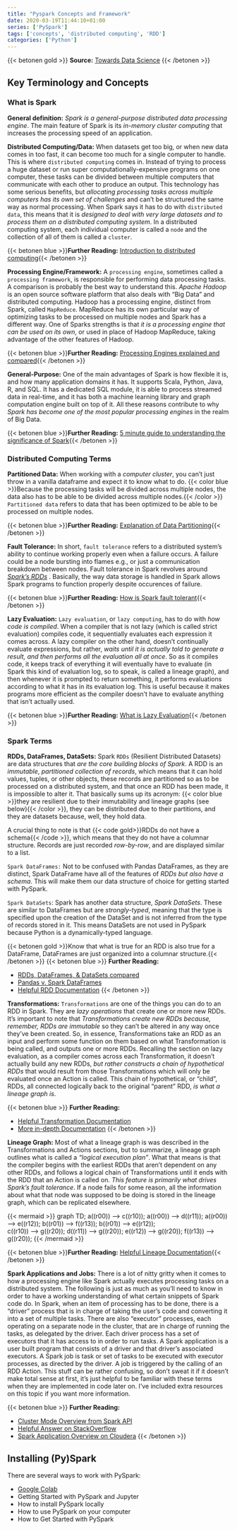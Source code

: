 ```yaml
---
title: "Pyspark Concepts and Framework"
date: 2020-03-19T11:44:10+01:00
series: ['PySpark']
tags: ['concepts', 'distributed computing', 'RDD']
categories: ['Python']
---
```


{{< betonen gold >}}
**Source:** [Towards Data Science](https://towardsdatascience.com/a-neanderthals-guide-to-apache-spark-in-python-9ef1f156d427)
{{< /betonen >}}

## Key Terminology and Concepts

### What is Spark
**General definition:** _Spark is a general-purpose distributed data processing engine_.  The main feature of Spark is its _in-memory cluster computing_ that increases the processing speed of an application.

**Distributed Computing/Data:** When datasets get too big, or when new data comes in too fast, it can become too much for a single computer to handle. This is where `distributed computing` comes in. Instead of trying to process a huge dataset or run super computationally-expensive programs on one computer, these tasks can be divided between multiple computers that communicate with each other to produce an output. This technology has some serious benefits, but _allocating processing tasks across multiple computers has its own set of challenges_ and can’t be structured the same way as normal processing. When Spark says it has to do with `distributed data`, this means that it is _designed to deal with very large datasets and to process them on a distributed computing system_. In a distributed computing system, each individual computer is called a `node` and the collection of all of them is called a `cluster`.

{{< betonen blue >}}**Further Reading:** [Introduction to distributed computing](https://medium.com/baseds/many-nodes-one-distributed-system-9921f85205c4){{< /betonen >}}

**Processing Engine/Framework:** A `processing engine`, sometimes called a `processing framework`, is responsible for performing data processing tasks. A comparison is probably the best way to understand this. _Apache Hadoop_ is an open source software platform that also deals with “Big Data” and distributed computing. Hadoop has a processing engine, distinct from Spark, called `MapReduce`. MapReduce has its own particular way of optimizing tasks to be processed on multiple nodes and Spark has a different way. One of Sparks strengths is that _it is a processing engine that can be used on its own_, or used in place of Hadoop MapReduce, taking advantage of the other features of Hadoop.

{{< betonen blue >}}**Further Reading:** [Processing Engines explained and compared](https://www.digitalocean.com/community/tutorials/hadoop-storm-samza-spark-and-flink-big-data-frameworks-compared){{< /betonen >}}

**General-Purpose:** One of the main advantages of Spark is how flexible it is, and how many application domains it has. It supports Scala, Python, Java, R, and SQL. It has a dedicated SQL module, it is able to process streamed data in real-time, and it has both a machine learning library and graph computation engine built on top of it. All these reasons contribute to why _Spark has become one of the most popular processing engines_ in the realm of Big Data.

{{< betonen blue >}}**Further Reading:** [5 minute guide to understanding the significance of Spark](https://mapr.com/blog/5-minute-guide-understanding-significance-apache-spark/){{< /betonen >}}

### Distributed Computing Terms
**Partitioned Data:** When working with a _computer cluster_, you can’t just throw in a vanilla dataframe and expect it to know what to do. {{< color blue >}}Because the processing tasks will be divided across multiple nodes, the data also has to be able to be divided across multiple nodes.{{< /color >}} `Partitioned data` refers to data that has been optimized to be able to be processed on multiple nodes.

{{< betonen blue >}}**Further Reading:** [Explanation of Data Partitioning](https://towardsdatascience.com/database-terminologies-partitioning-f91683901716){{< /betonen >}}

**Fault Tolerance:** In short, `fault tolerance` refers to a distributed system’s ability to continue working properly even when a failure occurs. A failure could be a node bursting into flames e.g., or just a communication breakdown between nodes. Fault tolerance in Spark revolves around [_Spark’s RDDs_](#spark-terms) . Basically, the way data storage is handled in Spark allows Spark programs to function properly despite occurences of failure.

{{< betonen blue >}}**Further Reading:** [How is Spark fault tolerant](https://www.quora.com/How-is-fault-tolerance-achieved-in-Apache-Spark){{< /betonen >}}

**Lazy Evaluation:** `Lazy evaluation`, or `lazy computing`, has to do with _how code is compiled_. When a compiler that is not lazy (which is called strict evaluation) compiles code, it sequentially evaluates each expression it comes across. A lazy compiler on the other hand, doesn’t continually evaluate expressions, but rather, _waits until it is actually told to generate a result, and then performs all the evaluation all at once_. So as it compiles code, it keeps track of everything it will eventually have to evaluate (in Spark this kind of evaluation log, so to speak, is called a lineage graph), and then whenever it is prompted to return something, it performs evaluations according to what it has in its evaluation log. This is useful because it makes programs more efficient as the compiler doesn’t have to evaluate anything that isn’t actually used.

{{< betonen blue >}}**Further Reading:** [What is Lazy Evaluation](https://medium.com/background-thread/what-is-lazy-evaluation-programming-word-of-the-day-8a6f4410053f){{< /betonen >}}

### Spark Terms
**RDDs, DataFrames, DataSets:** Spark `RDDs` (Resilient Distributed Datasets) are data structures that _are the core building blocks of Spark_. A RDD is an _immutable_, _partitioned collection of records_, which means that it can hold values, tuples, or other objects, these records are partitioned so as to be processed on a distributed system, and that once an RDD has been made, it is impossible to alter it. That basically sums up its acronym: {{< color blue >}}they are resilient due to their immutability and lineage graphs (see below){{< /color >}}, they can be distributed due to their partitions, and they are datasets because, well, they hold data.

A crucial thing to note is that {{< code gold>}}RDDs do not have a schema{{< /code >}}, which means that they do not have a columnar structure. Records are just recorded _row-by-row_, and are displayed similar to a list. 

`Spark DataFrames:` Not to be confused with Pandas DataFrames, as they are distinct, Spark DataFrame have all of the features of _RDDs but also have a schema_. This will make them our data structure of choice for getting started with PySpark.

`Spark DataSets`: Spark has another data structure, _Spark DataSets_. These are similar to DataFrames but are _strongly-typed_, meaning that the type is specified upon the creation of the DataSet and is not inferred from the type of records stored in it. This means DataSets are not used in PySpark because Python is a dynamically-typed language.

{{< betonen gold >}}Know that what is true for an RDD is also true for a DataFrame, DataFrames are just organized into a columnar structure.{{< /betonen >}}
{{< betonen blue >}}
**Further Reading:**
- [RDDs, DataFrames, & DataSets compared](https://databricks.com/blog/2016/07/14/a-tale-of-three-apache-spark-apis-rdds-dataframes-and-datasets.html)
- [Pandas v. Spark DataFrames](https://medium.com/@chris_bour/6-differences-between-pandas-and-spark-dataframes-1380cec394d2)
- [Helpful RDD Documentation](https://jaceklaskowski.gitbooks.io/mastering-apache-spark/spark-rdd.html)
{{< /betonen >}}

**Transformations:** `Transformations` are one of the things you can do to an RDD in Spark. They are _lazy operations_ that create one or more new RDDs. It’s important to note that _Transformations create new RDDs because, remember, RDDs are immutable_ so they can’t be altered in any way once they’ve been created. So, in essence, Transformations take an RDD as an input and perform some function on them based on what Transformation is being called, and outputs one or more RDDs. Recalling the section on lazy evaluation, as a compiler comes across each Transformation, it doesn’t actually build any new RDDs, _but rather constructs a chain of hypothetical RDDs_ that would result from those Transformations which will only be evaluated once an Action is called. This chain of hypothetical, or “child”, RDDs, all connected logically back to the original “parent” RDD, _is what a lineage graph is_.

{{< betonen blue >}}
**Further Reading:**
- [Helpful Transformation Documentation](https://jaceklaskowski.gitbooks.io/mastering-apache-spark/spark-rdd-transformations.html)
- [More in-depth Documentation](https://data-flair.training/blogs/spark-rdd-operations-transformations-actions/)
{{< /betonen >}}

**Lineage Graph:** Most of what a lineage graph is was described in the Transformations and Actions sections, but to summarize, a lineage graph outlines what is called a _“logical execution plan”_. What that means is that the compiler begins with the earliest RDDs that aren’t dependent on any other RDDs, and follows a logical chain of Transformations until it ends with the RDD that an Action is called on. _This feature is primarily what drives Spark’s fault tolerance_. If a node fails for some reason, all the information about what that node was supposed to be doing is stored in the lineage graph, which can be replicated elsewhere.

{{< mermaid >}}
graph TD;
	a((r00)) --> c((r10));
	a((r00)) --> d((r11));
	a((r00)) --> e((r12));
	b((r01)) --> f((r13));
	b((r01)) --> e((r12));			
	c((r10)) --> g((r20));
	d((r11)) --> g((r20));
	e((r12)) --> g((r20));
	f((r13)) --> g((r20));
{{< /mermaid >}}

{{< betonen blue >}}**Further Reading:** [Helpful Lineage Documentation](https://jaceklaskowski.gitbooks.io/mastering-apache-spark/spark-rdd-lineage.html#logical-execution-plan){{< /betonen >}}

**Spark Applications and Jobs:** There is a lot of nitty gritty when it comes to how a processing engine like Spark actually executes processing tasks on a distributed system. The following is just as much as you’ll need to know in order to have a working understanding of what certain snippets of Spark code do. 
In Spark, when an item of processing has to be done, there is a “driver” process that is in charge of taking the user’s code and converting it into a set of multiple tasks. There are also “executor” processes, each operating on a separate node in the cluster, that are in charge of running the tasks, as delegated by the driver. Each driver process has a set of executors that it has access to in order to run tasks. A Spark application is a user built program that consists of a driver and that driver’s associated executors. A Spark job is task or set of tasks to be executed with executor processes, as directed by the driver. A job is triggered by the calling of an RDD Action. This stuff can be rather confusing, so don’t sweat it if it doesn’t make total sense at first, it’s just helpful to be familiar with these terms when they are implemented in code later on. I’ve included extra resources on this topic if you want more information.

{{< betonen blue >}}
**Further Reading:** 
- [Cluster Mode Overview from Spark API](https://spark.apache.org/docs/latest/cluster-overview.html)
- [Helpful Answer on StackOverflow](https://stackoverflow.com/questions/32621990/what-are-workers-executors-cores-in-spark-standalone-cluster)
- [Spark Application Overview on Cloudera](https://www.cloudera.com/documentation/enterprise/5-6-x/topics/cdh_ig_spark_apps.html)
{{< /betonen >}}

## Installing (Py)Spark
There are several ways to work with PySpark:

- [Google Colab](/posts/python/installing-pyspark-in-google-colab)
- Getting Started with PySpark and Jupyter
- How to install PySpark locally 
- How to use PySpark on your computer
- How to Get Started with PySpark








